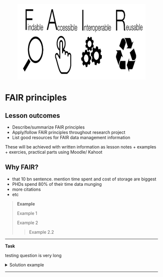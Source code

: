 <figure>
    <img src="FAIR_data_principles.jpg" width="700" height="250"
         alt="FAIR">
</figure>


# FAIR principles


## Lesson outcomes

* Describe/summarize  FAIR principles
* Apply/follow FAIR principles throughout research project
* List good resources for FAIR data management information

These will be achieved with written information as lesson notes + examples + exercies, practical parts using Moodle/ Kahoot

## Why FAIR?

* that 10 bn sentence. mention time spent and cost of storage are biggest 
* PHDs spend 80% of their time data munging
* more citations
* etc

>**Example**
>
> Example 1
> 
> Example 2
> > Example 2.2
---------------------------------------
**Task**

testing question is very long
<details><summary>Solution example</summary><p>
  blahdiblah
</p></details>

---------------------------------------